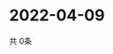 # 2022-04-09
  共 0条

  <!-- BEGIN -->
  <!-- 最后更新时间Sat Apr 09 2022 04:07:08 GMT+0000 (Coordinated Universal Time) -->
  
  <!-- END -->
  
  